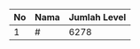 | No | Nama            | Jumlah Level |
|----|-----------------|--------------|
| 1  | #    |    6278        |
